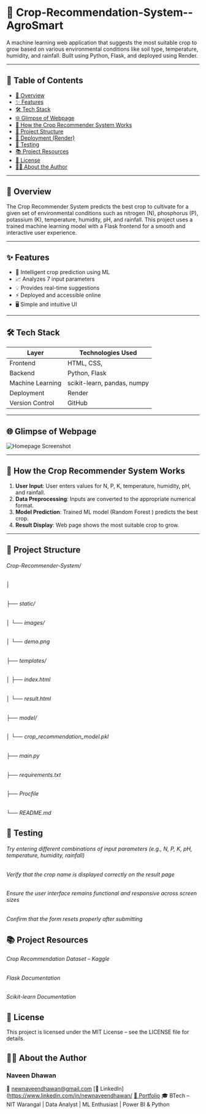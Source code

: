 # 🌾 Crop-Recommendation-System--AgroSmart

A machine learning web application that suggests the most suitable crop to grow based on various environmental conditions like soil type, temperature, humidity, and rainfall. Built using Python, Flask, and deployed using Render.

---

## 📌 Table of Contents

- [🚀 Overview](#-overview)
- [✨ Features](#-features)
- [🛠️ Tech Stack](#-tech-stack)
- [🌐 Glimpse of Webpage](#-glimpse-of-webpage)
- [🧠 How the Crop Recommender System Works](#-how-the-crop-recommender-system-works)
- [📁 Project Structure](#-project-structure)
- [🚀 Deployment (Render)](#-deployment-render)
- [🧪 Testing](#-testing)
- [📚 Project Resources](#-project-resources)
- [📄 License](#-license)
- [👨‍💻 About the Author](#-about-the-author)

---

## 🚀 Overview

The Crop Recommender System predicts the best crop to cultivate for a given set of environmental conditions such as nitrogen (N), phosphorus (P), potassium (K), temperature, humidity, pH, and rainfall. This project uses a trained machine learning model with a Flask frontend for a smooth and interactive user experience.

---

## ✨ Features

- 🌾 Intelligent crop prediction using ML
- 📈 Analyzes 7 input parameters
- 💡 Provides real-time suggestions
- ⚡ Deployed and accessible online
- 🖥️ Simple and intuitive UI

---

## 🛠️ Tech Stack

| Layer            | Technologies Used                    |
|------------------|--------------------------------------|
| Frontend         | HTML, CSS,                           |
| Backend          | Python, Flask                        |
| Machine Learning | scikit-learn, pandas, numpy          |
| Deployment       | Render                               |
| Version Control  |  GitHub                              |

---

## 🌐 Glimpse of Webpage

![Homepage Screenshot](https://github.com/user-attachments/assets/4f3e7d23-deb6-403e-86e9-148a8bbae4d0)


---

## 🧠 How the Crop Recommender System Works

1. **User Input**: User enters values for N, P, K, temperature, humidity, pH, and rainfall.
2. **Data Preprocessing**: Inputs are converted to the appropriate numerical format.
3. **Model Prediction**: Trained ML model (Random Forest ) predicts the best crop.
4. **Result Display**: Web page shows the most suitable crop to grow.

---

## 📁 Project Structure
###### Crop-Recommender-System/ 
###### │ 
###### ├── static/ 
###### │ └── images/ 
###### │ └── demo.png 
###### ├── templates/ 
###### │ ├── index.html 
###### │ └── result.html 
###### ├── model/ 
###### │ └── crop_recommendation_model.pkl 
###### ├── main.py 
###### ├── requirements.txt 
###### ├── Procfile 
###### └── README.md

## 🧪 Testing
###### Try entering different combinations of input parameters (e.g., N, P, K, pH, temperature, humidity, rainfall)
###### Verify that the crop name is displayed correctly on the result page
###### Ensure the user interface remains functional and responsive across screen sizes
###### Confirm that the form resets properly after submitting

## 📚 Project Resources
###### Crop Recommendation Dataset – Kaggle
###### Flask Documentation
###### Scikit-learn Documentation

## 📄 License
This project is licensed under the MIT License – see the LICENSE file for details.

## 👨‍💻 About the Author
### Naveen Dhawan
📧 newnaveendhawan@gmail.com
[💼 LinkedIn](https://www.linkedin.com/in/newnaveendhawan/
[📁 Portfolio](https://naveendhawanportfolio.blogspot.com/)
🎓 BTech – NIT Warangal | Data Analyst | ML Enthusiast | Power BI & Python


